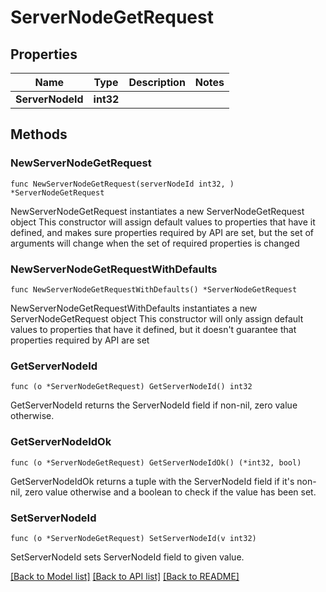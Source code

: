 # ServerNodeGetRequest

## Properties

Name | Type | Description | Notes
------------ | ------------- | ------------- | -------------
**ServerNodeId** | **int32** |  | 

## Methods

### NewServerNodeGetRequest

`func NewServerNodeGetRequest(serverNodeId int32, ) *ServerNodeGetRequest`

NewServerNodeGetRequest instantiates a new ServerNodeGetRequest object
This constructor will assign default values to properties that have it defined,
and makes sure properties required by API are set, but the set of arguments
will change when the set of required properties is changed

### NewServerNodeGetRequestWithDefaults

`func NewServerNodeGetRequestWithDefaults() *ServerNodeGetRequest`

NewServerNodeGetRequestWithDefaults instantiates a new ServerNodeGetRequest object
This constructor will only assign default values to properties that have it defined,
but it doesn't guarantee that properties required by API are set

### GetServerNodeId

`func (o *ServerNodeGetRequest) GetServerNodeId() int32`

GetServerNodeId returns the ServerNodeId field if non-nil, zero value otherwise.

### GetServerNodeIdOk

`func (o *ServerNodeGetRequest) GetServerNodeIdOk() (*int32, bool)`

GetServerNodeIdOk returns a tuple with the ServerNodeId field if it's non-nil, zero value otherwise
and a boolean to check if the value has been set.

### SetServerNodeId

`func (o *ServerNodeGetRequest) SetServerNodeId(v int32)`

SetServerNodeId sets ServerNodeId field to given value.



[[Back to Model list]](../README.md#documentation-for-models) [[Back to API list]](../README.md#documentation-for-api-endpoints) [[Back to README]](../README.md)


